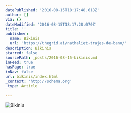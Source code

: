 ```yaml
---
datePublished: '2016-08-15T18:17:48.618Z'
author: []
via: {}
dateModified: '2016-08-15T18:17:28.070Z'
title: ''
publisher:
  name: Bikinis
  url: 'https://thegrid.ai/nathaliet-trajes-de-bano/'
description: Bikinis
starred: false
sourcePath: _posts/2016-08-15-bikinis.md
inFeed: true
hasPage: true
inNav: false
url: bikinis/index.html
_context: 'http://schema.org'
_type: Article

---
```

![Bikinis](https://imgflo.herokuapp.com/graph/vahj1ThiexotieMo/ff0df5e83597d64e7ae884e871e30d35/croprotate.jpg?cropheight=642&cropwidth=960&degrees=0&input=https%3A%2F%2Fthe-grid-user-content.s3-us-west-2.amazonaws.com%2F3ff52bdc-7e14-418f-8fba-bd51985ac0f6.jpg&x=0&y=159)